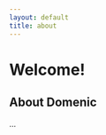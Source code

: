 ```yaml
---
layout: default
title: about
---
```


Welcome!
====================

About Domenic
---------------------

...